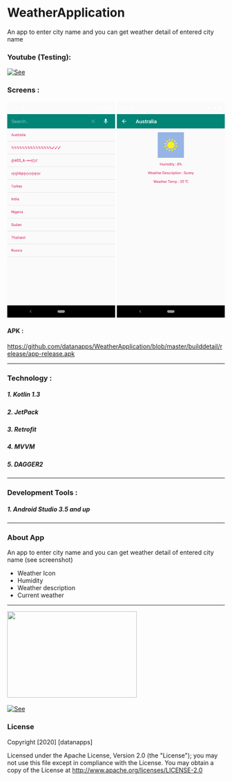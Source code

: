 # WeatherApplication

An app to enter city name and you can get weather detail of entered city name 


### Youtube (Testing): 
[![See](https://img.youtube.com/vi/R9tNUklBe9A/0.jpg)](https://www.youtube.com/watch?v=R9tNUklBe9A)


### Screens : 
<img src="https://github.com/datanapps/WeatherApplication/blob/master/screens/screen_1.png" height="500" width="250">  <img src="https://github.com/datanapps/WeatherApplication/blob/master/screens/screen_2.png" height="500" width="250">



#### APK :

https://github.com/datanapps/WeatherApplication/blob/master/builddetail/release/app-release.apk




-------------------------------------------------

### Technology :
##### 1. Kotlin 1.3
##### 2. JetPack
##### 3. Retrofit
##### 4. MVVM
##### 5. DAGGER2

-------------------------------------------------

### Development Tools : 
##### 1. Android Studio 3.5 and up

-------------------------------------------------

### About App

An app to enter city name and you can get weather detail of entered city name (see screenshot)

- Weather Icon
- Humidity
- Weather description
- Current weather

-------------------------------------------------


<img src="https://datanapps.com/public/dnarestapi/naughty_smile.jpg" height="200" width="300">
 
 
 [![See](https://datanapps.com/public/dnarestapi/buy/buy_coffee2.png)](https://www.paypal.me/datanappspaynow)

  ### License

Copyright [2020] [datanapps]

   Licensed under the Apache License, Version 2.0 (the "License");
   you may not use this file except in compliance with the License.
   You may obtain a copy of the License at
   http://www.apache.org/licenses/LICENSE-2.0



